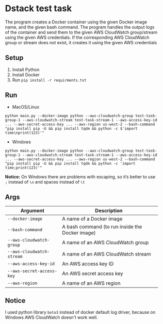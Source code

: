 # Dstack test task

The program creates a Docker container using the given Docker image name, and the given bash command.
The program handles the output logs of the container and send them to the given AWS CloudWatch group/stream
using the given AWS credentials. If the corresponding AWS CloudWatch group or stream does not exist,
it creates it using the given AWS credentials

## Setup

1. Install Python
2. Install Docker
3. Run `pip install -r requirments.txt` 

## Run

* MacOS/Linux

`python main.py --docker-image python --aws-cloudwatch-group test-task-group-1 --aws-cloudwatch-stream test-task-stream-1 --aws-access-key-id ... --aws-secret-access-key ... --aws-region us-west-2 --bash-command "pip install pip -U && pip install tqdm && python -c $'import time\nprint(123)'"`

* Windows

`python main.py --docker-image python --aws-cloudwatch-group test-task-group-1 --aws-cloudwatch-stream test-task-stream-1 --aws-access-key-id ... --aws-secret-access-key ... --aws-region us-west-2 --bash-command "pip install pip -U && pip install tqdm && python -c 'import time;print(123)'"`

**Notice:** On Windows there are problems with escaping, so it’s better to use `;` instead of `\n` and spaces instead of `\t`

## Args

| Argument                  | Description                                     |
|---------------------------|-------------------------------------------------|
| `--docker-image`          | A name of a Docker image                        |
| `--bash-command`          | A bash command (to run inside the Docker image) |
| `--aws-cloudwatch-group`  | A name of an AWS CloudWatch group               |
| `--aws-cloudwatch-stream` | A name of an AWS CloudWatch stream              |
| `--aws-access-key-id`     | An AWS access key ID                            |
| `--aws-secret-access-key` | An AWS secret access key                        |
| `--aws-region`            | A name of an AWS region                         |


## Notice

I used python library `boto3` instead of docker default log driver,
because on Windows AWS CloudWatch doesn't work well.
